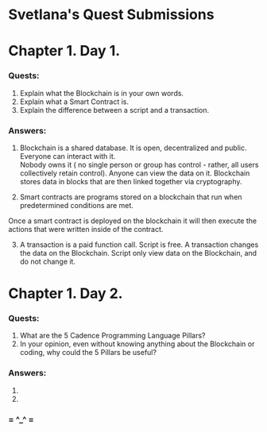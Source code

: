 # Svetlana's Quest Submissions

# Chapter 1. Day 1.

### Quests:
1) Explain what the Blockchain is in your own words. 
2) Explain what a Smart Contract is. 
3) Explain the difference between a script and a transaction.

### Answers:

1) Blockchain is a shared database. 
 It is open, decentralized and public.
 Everyone can interact with it.  
 Nobody owns it ( no single person or group has control - rather, all users collectively retain control). 
 Anyone can view the data on it. 
 Blockchain stores data in blocks that are then linked together via cryptography. 

2) Smart contracts are programs stored on a blockchain that run when predetermined conditions are met. 

Once a smart contract is deployed on the blockchain it will then execute the actions that were written inside of the contract.

3) A transaction is a paid function call. Script is free.
   A transaction changes the data on the Blockchain. Script only view data on the Blockchain, and do not change it.


# Chapter 1. Day 2.

### Quests:
1) What are the 5 Cadence Programming Language Pillars?
2) In your opinion, even without knowing anything about the Blockchain or coding, why could the 5 Pillars be useful?

### Answers:

1)

2)


### = ^_^ =
